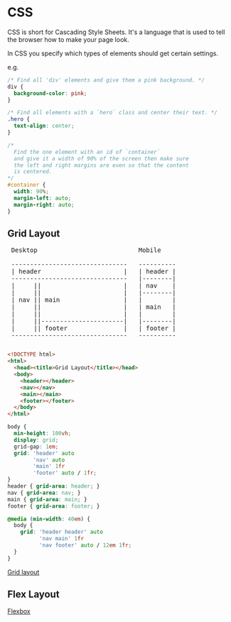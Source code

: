 # CSS

CSS is short for Cascading Style Sheets. It's a language that is used to tell
the browser how to make your page look.

In CSS you specify which types of elements should get certain settings.

e.g.

```css
/* Find all 'div' elements and give them a pink background. */
div {
  background-color: pink;
}

/* Find all elements with a `hero` class and center their text. */
.hero {
  text-align: center;
}

/*
  Find the one element with an id of `container`
  and give it a width of 90% of the screen then make sure
  the left and right margins are even so that the content
  is centered.
*/
#container {
  width: 90%;
  margin-left: auto;
  margin-right: auto;
}
```

## Grid Layout

<pre>
 Desktop                           Mobile

 -------------------------------   ----------
 | header                      |   | header |
 -------------------------------   |--------|
 |     ||                      |   | nav    |
 |     ||                      |   |--------|
 | nav || main                 |   |        |
 |     ||                      |   | main   |
 |     ||                      |   |        |
 |     ||----------------------|   |--------|
 |     || footer               |   | footer |
 -------------------------------   ----------
</pre>


<pre>
</pre>

```html
<!DOCTYPE html>
<html>
  <head><title>Grid Layout</title></head>
  <body>
    <header></header>
    <nav></nav>
    <main></main>
    <footer></footer>
  </body>
</html>
```

```css
body {
  min-height: 100vh;
  display: grid;
  grid-gap: 1em;
  grid: 'header' auto
        'nav' auto
        'main' 1fr
        'footer' auto / 1fr;
}
header { grid-area: header; }
nav { grid-area: nav; }
main { grid-area: main; }
footer { grid-area: footer; }

@media (min-width: 40em) {
  body {
    grid: 'header header' auto
          'nav main' 1fr
          'nav footer' auto / 12em 1fr;
  }
}
```

[Grid layout](https://codepen.io/miriamsuzanne/pen/JjPeQYP?editors=1100)

## Flex Layout

[Flexbox](https://developer.mozilla.org/en-US/docs/Learn/CSS/CSS_layout/Flexbox)
